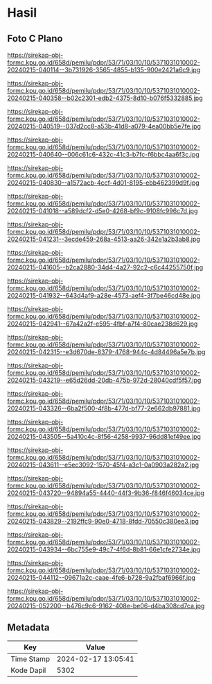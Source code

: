 # Hasil

## Foto C Plano

https://sirekap-obj-formc.kpu.go.id/658d/pemilu/pdpr/53/71/03/10/10/5371031010002-20240215-040114--3b731926-3565-4855-b135-900e2421a6c9.jpg

https://sirekap-obj-formc.kpu.go.id/658d/pemilu/pdpr/53/71/03/10/10/5371031010002-20240215-040358--b02c2301-edb2-4375-8d10-b076f5332885.jpg

https://sirekap-obj-formc.kpu.go.id/658d/pemilu/pdpr/53/71/03/10/10/5371031010002-20240215-040519--037d2cc8-a53b-41d8-a079-4ea00bb5e7fe.jpg

https://sirekap-obj-formc.kpu.go.id/658d/pemilu/pdpr/53/71/03/10/10/5371031010002-20240215-040640--006c61c6-432c-41c3-b7fc-f6bbc4aa6f3c.jpg

https://sirekap-obj-formc.kpu.go.id/658d/pemilu/pdpr/53/71/03/10/10/5371031010002-20240215-040830--a1572acb-4ccf-4d01-8195-ebb462399d9f.jpg

https://sirekap-obj-formc.kpu.go.id/658d/pemilu/pdpr/53/71/03/10/10/5371031010002-20240215-041018--a589dcf2-d5e0-4268-bf9c-9108fc996c7d.jpg

https://sirekap-obj-formc.kpu.go.id/658d/pemilu/pdpr/53/71/03/10/10/5371031010002-20240215-041231--3ecde459-268a-4513-aa26-342e1a2b3ab8.jpg

https://sirekap-obj-formc.kpu.go.id/658d/pemilu/pdpr/53/71/03/10/10/5371031010002-20240215-041605--b2ca2880-34d4-4a27-92c2-c6c44255750f.jpg

https://sirekap-obj-formc.kpu.go.id/658d/pemilu/pdpr/53/71/03/10/10/5371031010002-20240215-041932--643d4af9-a28e-4573-aef4-3f7be46cd48e.jpg

https://sirekap-obj-formc.kpu.go.id/658d/pemilu/pdpr/53/71/03/10/10/5371031010002-20240215-042941--67a42a2f-e595-4fbf-a7f4-80cae238d629.jpg

https://sirekap-obj-formc.kpu.go.id/658d/pemilu/pdpr/53/71/03/10/10/5371031010002-20240215-042315--e3d670de-8379-4768-944c-4d84496a5e7b.jpg

https://sirekap-obj-formc.kpu.go.id/658d/pemilu/pdpr/53/71/03/10/10/5371031010002-20240215-043219--e65d26dd-20db-475b-972d-28040cdf5f57.jpg

https://sirekap-obj-formc.kpu.go.id/658d/pemilu/pdpr/53/71/03/10/10/5371031010002-20240215-043326--6ba2f500-4f8b-477d-bf77-2e662db97881.jpg

https://sirekap-obj-formc.kpu.go.id/658d/pemilu/pdpr/53/71/03/10/10/5371031010002-20240215-043505--5a410c4c-8f56-4258-9937-96dd81ef49ee.jpg

https://sirekap-obj-formc.kpu.go.id/658d/pemilu/pdpr/53/71/03/10/10/5371031010002-20240215-043611--e5ec3092-1570-45f4-a3c1-0a0903a282a2.jpg

https://sirekap-obj-formc.kpu.go.id/658d/pemilu/pdpr/53/71/03/10/10/5371031010002-20240215-043720--94894a55-4440-44f3-9b36-f846f46034ce.jpg

https://sirekap-obj-formc.kpu.go.id/658d/pemilu/pdpr/53/71/03/10/10/5371031010002-20240215-043829--2192ffc9-90e0-4718-8fdd-70550c380ee3.jpg

https://sirekap-obj-formc.kpu.go.id/658d/pemilu/pdpr/53/71/03/10/10/5371031010002-20240215-043934--6bc755e9-49c7-4f6d-8b81-66e1cfe2734e.jpg

https://sirekap-obj-formc.kpu.go.id/658d/pemilu/pdpr/53/71/03/10/10/5371031010002-20240215-044112--09671a2c-caae-4fe6-b728-9a2fbaf6966f.jpg

https://sirekap-obj-formc.kpu.go.id/658d/pemilu/pdpr/53/71/03/10/10/5371031010002-20240215-052200--b476c9c6-9162-408e-be06-d4ba308cd7ca.jpg


## Metadata

| Key        | Value               |
| ---------- | ------------------- |
| Time Stamp | 2024-02-17 13:05:41 |
| Kode Dapil | 5302                |



